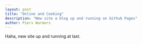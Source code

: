 ```yaml
---
layout: post
title: "Online and Cooking"
description: "New site a blog up and running on Github Pages"
author: Piers Warmers
---
```


Haha, new site up and running at last.
